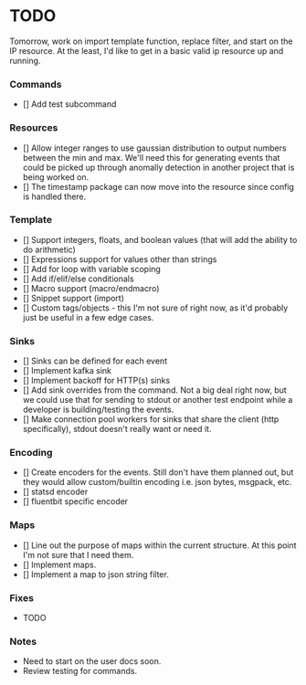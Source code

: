 # TODO

Tomorrow, work on import template function, replace filter, and start on the IP resource.  At the least, I'd like to get in a basic valid ip resource up and running.

### Commands
* [] Add test subcommand

### Resources
* [] Allow integer ranges to use gaussian distribution to output numbers between the min and max.  We'll need this for generating events that could be picked up through anomally detection in another project that is being worked on.
* [] The timestamp package can now move into the resource since config is handled there.

### Template
* [] Support integers, floats, and boolean values (that will add the ability to do arithmetic)
* [] Expressions support for values other than strings
* [] Add for loop with variable scoping
* [] Add if/elif/else conditionals
* [] Macro support (macro/endmacro)
* [] Snippet support (import)
* [] Custom tags/objects - this I'm not sure of right now, as it'd probably just be useful in a few edge cases.

### Sinks
* [] Sinks can be defined for each event
* [] Implement kafka sink
* [] Implement backoff for HTTP(s) sinks
* [] Add sink overrides from the command.  Not a big deal right now, but we could use that for sending to stdout or another test endpoint while a developer is building/testing the events.
* [] Make connection pool workers for sinks that share the client (http specifically), stdout doesn't really want or need it.

### Encoding
* [] Create encoders for the events.  Still don't have them planned out, but they would allow custom/builtin encoding i.e. json bytes, msgpack, etc.
* [] statsd encoder
* [] fluentbit specific encoder

### Maps
* [] Line out the purpose of maps within the current structure.  At this point I'm not sure that I need them.
* [] Implement maps.
* [] Implement a map to json string filter.

### Fixes
* TODO

### Notes
* Need to start on the user docs soon.
* Review testing for commands.
